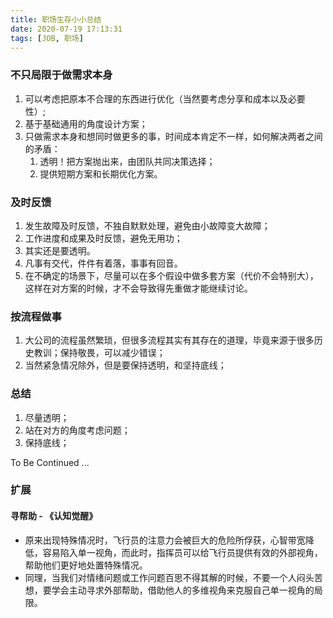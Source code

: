 ```yaml
---
title: 职场生存小小总结
date: 2020-07-19 17:13:31
tags: [JOB, 职场]
---
```


### 不只局限于做需求本身
1. 可以考虑把原本不合理的东西进行优化（当然要考虑分享和成本以及必要性）;
2. 基于基础通用的角度设计方案；
3. 只做需求本身和想同时做更多的事，时间成本肯定不一样，如何解决两者之间的矛盾：
	1. 透明！把方案抛出来，由团队共同决策选择；
	2. 提供短期方案和长期优化方案。

### 及时反馈
1. 发生故障及时反馈，不独自默默处理，避免由小故障变大故障；
2. 工作进度和成果及时反馈，避免无用功；
3. 其实还是要透明。
4. 凡事有交代，件件有着落，事事有回音。
5. 在不确定的场景下，尽量可以在多个假设中做多套方案（代价不会特别大），这样在对方案的时候，才不会导致得先重做才能继续讨论。

### 按流程做事
1. 大公司的流程虽然繁琐，但很多流程其实有其存在的道理，毕竟来源于很多历史教训；保持敬畏，可以减少错误；
2. 当然紧急情况除外，但是要保持透明，和坚持底线；

### 总结
1. 尽量透明；
2. 站在对方的角度考虑问题；
3. 保持底线；


To Be Continued ...


### 扩展

#### 寻帮助 - 《认知觉醒》
+ 原来出现特殊情况时，飞行员的注意力会被巨大的危险所俘获，心智带宽降低，容易陷入单一视角，而此时，指挥员可以给飞行员提供有效的外部视角，帮助他们更好地处置特殊情况。
+ 同理，当我们对情绪问题或工作问题百思不得其解的时候，不要一个人闷头苦想，要学会主动寻求外部帮助，借助他人的多维视角来克服自己单一视角的局限。